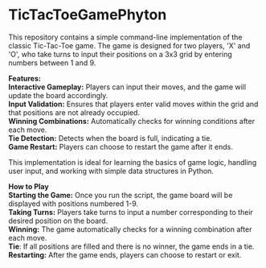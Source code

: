 # TicTacToeGamePhyton
This repository contains a simple command-line implementation of the classic Tic-Tac-Toe game. The game is designed for two players, 'X' and 'O', who take turns to input their positions on a 3x3 grid by entering numbers between 1 and 9.

**Features:**<br>
**Interactive Gameplay:** Players can input their moves, and the game will update the board accordingly.<br>
**Input Validation:** Ensures that players enter valid moves within the grid and that positions are not already occupied.<br>
**Winning Combinations:** Automatically checks for winning conditions after each move.<br>
**Tie Detection:** Detects when the board is full, indicating a tie.<br>
**Game Restart:** Players can choose to restart the game after it ends.<br>

This implementation is ideal for learning the basics of game logic, handling user input, and working with simple data structures in Python.

**How to Play**<br>
**Starting the Game:** Once you run the script, the game board will be displayed with positions numbered 1-9.<br>
**Taking Turns:** Players take turns to input a number corresponding to their desired position on the board.<br>
**Winning:** The game automatically checks for a winning combination after each move.<br>
**Tie**: If all positions are filled and there is no winner, the game ends in a tie.<br>
**Restarting:** After the game ends, players can choose to restart or exit.<br>
